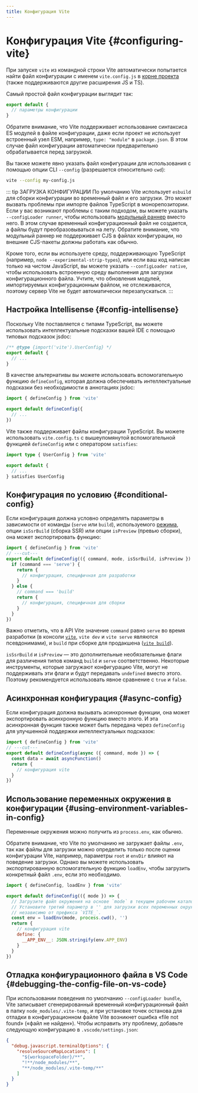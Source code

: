 ```yaml
---
title: Конфигурация Vite
---
```


# Конфигурация Vite {#configuring-vite}

При запуске `vite` из командной строки Vite автоматически попытается найти файл конфигурации с именем `vite.config.js` в [корне проекта](/guide/#index-html-and-project-root) (также поддерживаются другие расширения JS и TS).

Самый простой файл конфигурации выглядит так:

```js [vite.config.js]
export default {
  // параметры конфигурации
}
```

Обратите внимание, что Vite поддерживает использование синтаксиса ES модулей в файле конфигурации, даже если проект не использует встроенный узел ESM, например, `type: "module"` в `package.json`. В этом случае файл конфигурации автоматически предварительно обрабатывается перед загрузкой.

Вы также можете явно указать файл конфигурации для использования с помощью опции CLI `--config` (разрешается относительно `cwd`):

```bash
vite --config my-config.js
```

::: tip ЗАГРУЗКА КОНФИГУРАЦИИ
По умолчанию Vite использует `esbuild` для сборки конфигурации во временный файл и его загрузки. Это может вызвать проблемы при импорте файлов TypeScript в монорепозитории. Если у вас возникают проблемы с таким подходом, вы можете указать `--configLoader runner`, чтобы использовать [модульный раннер](/guide/api-environment-runtimes.html#modulerunner) вместо него. В этом случае временный конфигурационный файл не создается, а файлы будут преобразовываться на лету. Обратите внимание, что модульный раннер не поддерживает CJS в файлах конфигурации, но внешние CJS-пакеты должны работать как обычно.

Кроме того, если вы используете среду, поддерживающую TypeScript (например, `node --experimental-strip-types`), или если ваш код написан только на чистом JavaScript, вы можете указать `--configLoader native`, чтобы использовать встроенную среду выполнения для загрузки конфигурационного файла. Учтите, что обновления модулей, импортируемых конфигурационным файлом, не отслеживаются, поэтому сервер Vite не будет автоматически перезапускаться.
:::

## Настройка Intellisense {#config-intellisense}

Поскольку Vite поставляется с типами TypeScript, вы можете использовать интеллектуальные подсказки вашей IDE с помощью типовых подсказок jsdoc:

```js
/** @type {import('vite').UserConfig} */
export default {
  // ...
}
```

В качестве альтернативы вы можете использовать вспомогательную функцию `defineConfig`, которая должна обеспечивать интеллектуальные подсказки без необходимости в аннотациях jsdoc:

```js
import { defineConfig } from 'vite'

export default defineConfig({
  // ...
})
```

Vite также поддерживает файлы конфигурации TypeScript. Вы можете использовать `vite.config.ts` с вышеупомянутой вспомогательной функцией `defineConfig` или с оператором `satisfies`:

```ts
import type { UserConfig } from 'vite'

export default {
  // ...
} satisfies UserConfig
```

## Конфигурация по условию {#conditional-config}

Если конфигурация должна условно определять параметры в зависимости от команды (`serve` или `build`), используемого [режима](/guide/env-and-mode#modes), опции `isSsrBuild` (сборка SSR) или опции `isPreview` (превью сборки), она может экспортировать функцию:

```js twoslash
import { defineConfig } from 'vite'
// ---cut---
export default defineConfig(({ command, mode, isSsrBuild, isPreview }) => {
  if (command === 'serve') {
    return {
      // конфигурация, специфичная для разработки
    }
  } else {
    // command === 'build'
    return {
      // конфигурация, специфичная для сборки
    }
  }
})
```

Важно отметить, что в API Vite значение `command` равно `serve` во время разработки (в консоли [`vite`](/guide/cli#vite), `vite dev` и `vite serve` являются псевдонимами), и `build` при сборке для продакшена ([`vite build`](/guide/cli#vite-build)).

`isSsrBuild` и `isPreview` — это дополнительные необязательные флаги для различения типов команд `build` и `serve` соответственно. Некоторые инструменты, которые загружают конфигурацию Vite, могут не поддерживать эти флаги и будут передавать `undefined` вместо этого. Поэтому рекомендуется использовать явное сравнение с `true` и `false`.

## Асинхронная конфигурация {#async-config}

Если конфигурация должна вызывать асинхронные функции, она может экспортировать асинхронную функцию вместо этого. И эта асинхронная функция также может быть передана через `defineConfig` для улучшенной поддержки интеллектуальных подсказок:

```js twoslash
import { defineConfig } from 'vite'
// ---cut---
export default defineConfig(async ({ command, mode }) => {
  const data = await asyncFunction()
  return {
    // конфигурация vite
  }
})
```

## Использование переменных окружения в конфигурации {#using-environment-variables-in-config}

Переменные окружения можно получить из `process.env`, как обычно.

Обратите внимание, что Vite по умолчанию не загружает файлы `.env`, так как файлы для загрузки можно определить только после оценки конфигурации Vite, например, параметры `root` и `envDir` влияют на поведение загрузки. Однако вы можете использовать экспортированную вспомогательную функцию `loadEnv`, чтобы загрузить конкретный файл `.env`, если это необходимо.

```js twoslash
import { defineConfig, loadEnv } from 'vite'

export default defineConfig(({ mode }) => {
  // Загрузите файл окружения на основе `mode` в текущем рабочем каталоге.
  // Установите третий параметр в '' для загрузки всех переменных окружения
  // независимо от префикса `VITE_`.
  const env = loadEnv(mode, process.cwd(), '')
  return {
    // конфигурация vite
    define: {
      __APP_ENV__: JSON.stringify(env.APP_ENV)
    }
  }
})
```

## Отладка конфигурационного файла в VS Code {#debugging-the-config-file-on-vs-code}

При использовании поведения по умолчанию `--configLoader bundle`, Vite записывает сгенерированный временный конфигурационный файл в папку `node_modules/.vite-temp`, и при установке точек останова для отладки в конфигурационном файле Vite возникнет ошибка «file not found» («файл не найден»). Чтобы исправить эту проблему, добавьте следующую конфигурацию в `.vscode/settings.json`:

```json
{
  "debug.javascript.terminalOptions": {
    "resolveSourceMapLocations": [
      "${workspaceFolder}/**",
      "!**/node_modules/**",
      "**/node_modules/.vite-temp/**"
    ]
  }
}
```